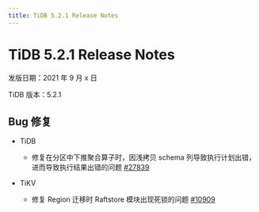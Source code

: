 ```yaml
---
title: TiDB 5.2.1 Release Notes
---
```


# TiDB 5.2.1 Release Notes

发版日期：2021 年 9 月 x 日

TiDB 版本：5.2.1

## Bug 修复

+ TiDB

    - 修复在分区中下推聚合算子时，因浅拷贝 schema 列导致执行计划出错，进而导致执行结果出错的问题 [#27839](https://github.com/pingcap/tidb/pull/27839)

+ TiKV

    - 修复 Region 迁移时 Raftstore 模块出现死锁的问题 [#10909](https://github.com/tikv/tikv/issues/10909)
